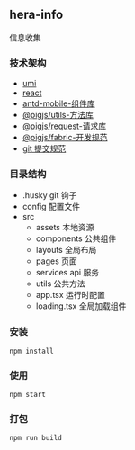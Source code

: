 ## hera-info

信息收集

### 技术架构

-   [umi](https://umijs.org/docs/tutorials/getting-started)
-   [react](https://react.docschina.org/)
-   [antd-mobile-组件库](https://mobile.ant.design/zh/components/button)
-   [@pigjs/utils-方法库](http://utils.pigjs.com/)
-   [@pigjs/request-请求库](https://www.npmjs.com/package/@pigjs/request)
-   [@pigjs/fabric-开发规范](https://www.npmjs.com/package/@pigjs/fabric)
-   [git 提交规范](https://github.com/pigjs/fabric/blob/main/docs/git/index.md)

### 目录结构

-   .husky git 钩子
-   config 配置文件
-   src
    -   assets 本地资源
    -   components 公共组件
    -   layouts 全局布局
    -   pages 页面
    -   services api 服务
    -   utils 公共方法
    -   app.tsx 运行时配置
    -   loading.tsx 全局加载组件

### 安装

```
npm install
```

### 使用

```
npm start
```

### 打包

```
npm run build
```
